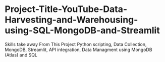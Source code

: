 # Project-Title-YouTube-Data-Harvesting-and-Warehousing-using-SQL-MongoDB-and-Streamlit
Skills take away From This Project Python scripting, Data Collection, MongoDB, Streamlit, API integration, Data Managment using MongoDB (Atlas) and SQL
